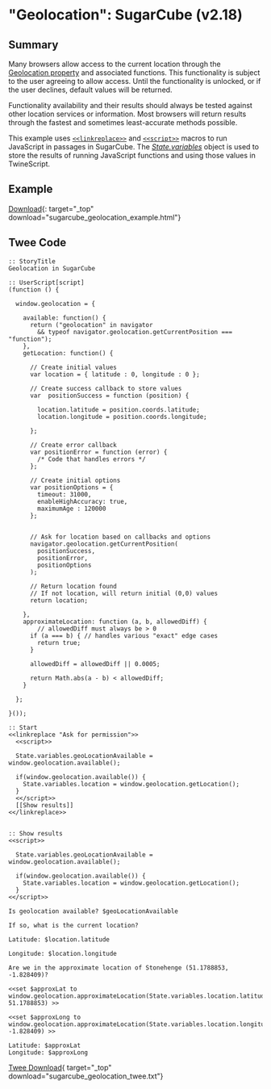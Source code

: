 # "Geolocation": SugarCube (v2.18)

## Summary

Many browsers allow access to the current location through the [Geolocation property](https://developer.mozilla.org/en-US/docs/Web/API/Geolocation) and associated functions. This functionality is subject to the user agreeing to allow access. Until the functionality is unlocked, or if the user declines, default values will be returned.

Functionality availability and their results should always be tested against other location services or information. Most browsers will return results through the fastest and sometimes least-accurate methods possible.

This example uses [`<<linkreplace>>`](http://www.motoslave.net/sugarcube/2/docs/macros.html#macros-linkreplace) and [`<<script>>`](http://www.motoslave.net/sugarcube/2/docs/macros.html#macros-script) macros to run JavaScript in passages in SugarCube. The *[State.variables](http://www.motoslave.net/sugarcube/2/docs/api-state.html#state-api-getter-variables)* object is used to store the results of running JavaScript functions and using those values in TwineScript.

## Example

[Download](sugarcube_geolocation_example.html){: target="_top" download="sugarcube_geolocation_example.html"}

## Twee Code

```twee
:: StoryTitle
Geolocation in SugarCube

:: UserScript[script]
(function () {

  window.geolocation = {

    available: function() {
      return ("geolocation" in navigator
        && typeof navigator.geolocation.getCurrentPosition === "function");
    },
    getLocation: function() {

      // Create initial values
      var location = { latitude : 0, longitude : 0 };

      // Create success callback to store values
      var  positionSuccess = function (position) {

        location.latitude = position.coords.latitude;
        location.longitude = position.coords.longitude;

      };

      // Create error callback
      var positionError = function (error) {
        /* Code that handles errors */
      };

      // Create initial options
      var positionOptions = {
        timeout: 31000,
        enableHighAccuracy: true,
        maximumAge : 120000
      };


      // Ask for location based on callbacks and options
      navigator.geolocation.getCurrentPosition(
        positionSuccess,
        positionError,
        positionOptions
      );

      // Return location found
      // If not location, will return initial (0,0) values
      return location;

    },
    approximateLocation: function (a, b, allowedDiff) {
        // allowedDiff must always be > 0
      if (a === b) { // handles various "exact" edge cases
        return true;
      }

      allowedDiff = allowedDiff || 0.0005;

      return Math.abs(a - b) < allowedDiff;
    }

  };
  
}());

:: Start
<<linkreplace "Ask for permission">>
  <<script>>
  
  State.variables.geoLocationAvailable = window.geolocation.available();
  
  if(window.geolocation.available()) {
    State.variables.location = window.geolocation.getLocation();
  }
  <</script>>
  [[Show results]]
<</linkreplace>>
  

:: Show results
<<script>>
  
  State.variables.geoLocationAvailable = window.geolocation.available();
  
  if(window.geolocation.available()) {
    State.variables.location = window.geolocation.getLocation();
  }
<</script>>

Is geolocation available? $geoLocationAvailable

If so, what is the current location?

Latitude: $location.latitude

Longitude: $location.longitude

Are we in the approximate location of Stonehenge (51.1788853, -1.828409)?

<<set $approxLat to  window.geolocation.approximateLocation(State.variables.location.latitude, 51.1788853) >>

<<set $approxLong to window.geolocation.approximateLocation(State.variables.location.longitude, -1.828409) >>

Latitude: $approxLat
Longitude: $approxLong

```

[Twee Download](sugarcube_geolocation_twee.txt){ target="_top" download="sugarcube_geolocation_twee.txt"}
